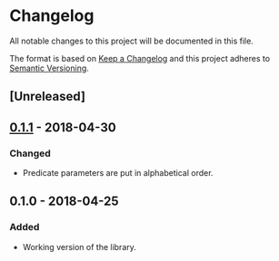 # Changelog
All notable changes to this project will be documented in this file.

The format is based on [Keep a Changelog](http://keepachangelog.com/en/1.0.0/)
and this project adheres to [Semantic Versioning](http://semver.org/spec/v2.0.0.html).

## [Unreleased]

## [0.1.1] - 2018-04-30
### Changed
- Predicate parameters are put in alphabetical order.

## 0.1.0 - 2018-04-25
### Added
-  Working version of the library.

[0.1.1]: https://github.com/MarcAstr0/scala-json-to-prolog/compare/v0.1.0...v0.1.1